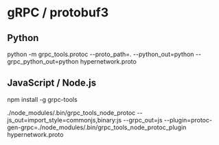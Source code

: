 # gRPC / protobuf3 

## Python
python -m grpc_tools.protoc --proto_path=. --python_out=python --grpc_python_out=python hypernetwork.proto

## JavaScript / Node.js
npm install -g grpc-tools

./node_modules/.bin/grpc_tools_node_protoc --js_out=import_style=commonjs,binary:js --grpc_out=js --plugin=protoc-gen-grpc=./node_modules/.bin/grpc_tools_node_protoc_plugin hypernetwork.proto

